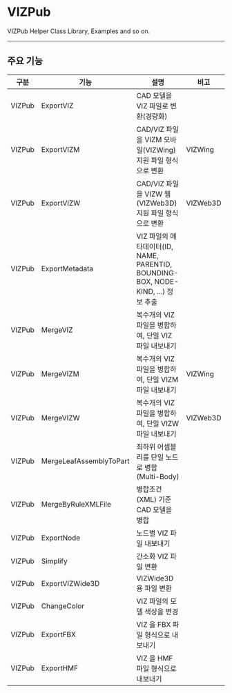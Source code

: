 # VIZPub
VIZPub Helper Class Library, Examples and so on.
***

## 주요 기능
| 구분  | 기능 | 설명 | 비고 |
| ------------- | ------------- | ------------- | ------------- |
| VIZPub | ExportVIZ | CAD 모델을 VIZ 파일로 변환(경량화) | |
| VIZPub | ExportVIZM | CAD/VIZ 파일을 VIZM 모바일(VIZWing) 지원 파일 형식으로 변환 | VIZWing |
| VIZPub | ExportVIZW | CAD/VIZ 파일을 VIZW 웹(VIZWeb3D) 지원 파일 형식으로 변환 | VIZWeb3D |
| VIZPub | ExportMetadata | VIZ 파일의 메타데이터(ID, NAME, PARENTID, BOUNDING-BOX, NODE-KIND, ...) 정보 추출 | |
| VIZPub | MergeVIZ | 복수개의 VIZ 파일을 병합하여, 단일 VIZ 파일 내보내기 | |
| VIZPub | MergeVIZM | 복수개의 VIZ 파일을 병합하여, 단일 VIZM 파일 내보내기 | VIZWing |
| VIZPub | MergeVIZW | 복수개의 VIZ 파일을 병합하여, 단일 VIZW 파일 내보내기 | VIZWeb3D |
| VIZPub | MergeLeafAssemblyToPart | 최하위 어셈블리를 단일 노드로 병합 (Multi-Body) | |
| VIZPub | MergeByRuleXMLFile | 병합조건(XML) 기준 CAD 모델을 병합 | |
| VIZPub | ExportNode | 노드별 VIZ 파일 내보내기 | |
| VIZPub | Simplify | 간소화 VIZ 파일 변환 | |
| VIZPub | ExportVIZWide3D | VIZWide3D용 파일 변환 | |
| VIZPub | ChangeColor | VIZ 파일의 모델 색상을 변경 | |
| VIZPub | ExportFBX | VIZ 을 FBX 파일 형식으로 내보내기 | |
| VIZPub | ExportHMF | VIZ 을 HMF 파일 형식으로 내보내기 | |
